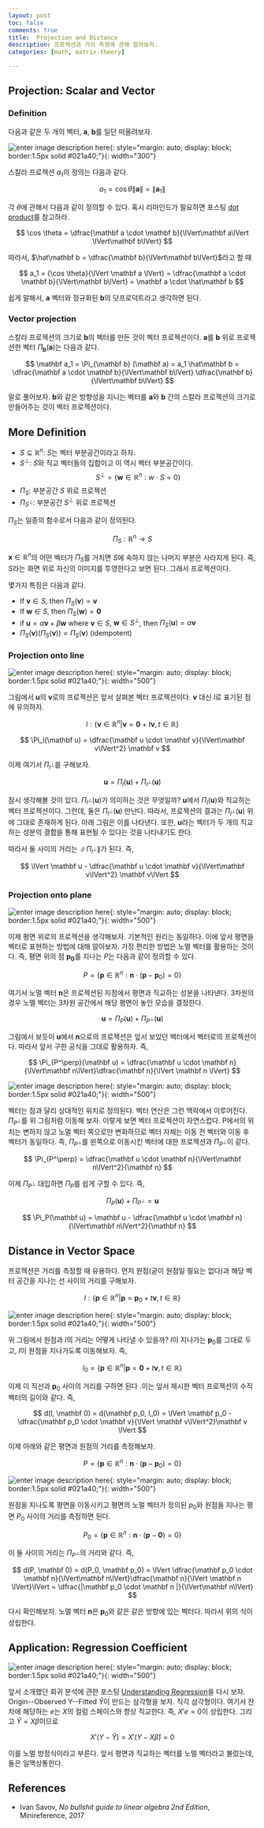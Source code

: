 ```yaml
---
layout: post
toc: false
comments: true
title:  Projection and Distance 
description: 프로젝션과 거리 측정에 관해 알아보자.
categories: [math, matrix-theory]

---
```


## Projection: Scalar and Vector  

### Definition 

다음과 같은 두 개의 벡터, $\mathbf a$, $\mathbf b$를 일단 떠올려보자. 

![enter image description here](https://upload.wikimedia.org/wikipedia/commons/9/98/Projection_and_rejection.png){: style="margin: auto; display: block; border:1.5px solid #021a40;"}{: width="300"}

스칼라 프로젝션 $a_1$의 정의는 다음과 같다. 

$$
a_1 ={\cos \theta}{\lVert \mathbf a \lVert} = \lVert \mathbf a_1 \lVert 
$$

각 $\theta$에 관해서 다음과 같이 정의할 수 있다. 혹시 리마인드가 필요하면 포스팅 [dot product](https://anarinsk.github.io/lostineconomics-v2-1/math/2019/07/18/dot-product.html)를 참고하라. 

$$
\cos \theta = \dfrac{\mathbf a \cdot \mathbf b}{\lVert\mathbf a\lVert \lVert\mathbf b\lVert}
$$

따라서, $\hat\mathbf b = \dfrac{\mathbf b}{\lVert\mathbf b\lVert}$라고 할 때 

$$
a_1 = {\cos \theta}{\lVert \mathbf a \lVert} = \dfrac{\mathbf a \cdot \mathbf b}{\lVert\mathbf b\lVert} = \mathbf a \cdot \hat\mathbf b
$$

쉽게 말해서, $\mathbf a$ 벡터와 정규화된 $\mathbf b$의 닷프로덕트라고 생각하면 된다. 

### Vector projection 

스칼라 프로젝션의 크기로 $\mathbf b$의 벡터를 만든 것이 벡터 프로젝션이다. $\mathbf a$를 $\mathbf b$ 위로 프로젝션한 벡터 $\Pi_{\mathbf b} (\mathbf a)$는 다음과 같다. 

$$
\mathbf a_1 = \Pi_{\mathbf b} (\mathbf a) = a_1 \hat\mathbf b = \dfrac{\mathbf a \cdot \mathbf b}{\lVert\mathbf b\lVert} \dfrac{\mathbf b}{\lVert\mathbf b\lVert}
$$

말로 풀어보자. $\mathbf b$와 같은 방향성을 지니는 벡터를 $\mathbf a$와 $\mathbf b$ 간의 스칼라 프로젝션의 크기로 만들어주는 것이 벡터 프로젝션이다. 

## More Definition 

- $S \subseteq \mathbb R^n$: $S$는 벡터 부분공간이라고 하자. 
- $S^\perp$: $S$와 직교 벡터들의 집합이고 이 역시 벡터 부분공간이다. 
$$
S^\perp = \{ \mathbf w \in \mathbb R^n : w \cdot S = 0 \} 
$$
- $\Pi_S$: 부분공간 $S$ 위로 프로젝션 
- $\Pi_{S^\perp}$: 부분공간 $S^\perp$ 위로 프로젝션

$\Pi_S$는 일종의 함수로서 다음과 같이 정의된다. 

$$
\Pi_S: \mathbb R^n \to S
$$

 $\mathbf x \in \mathbb R^n$의 어떤 벡터가 $\Pi_S$를 거치면 $S$에 속하지 않는 나머지 부분은 사라지게 된다. 즉, $S$라는 화면 위로 자신의 이미지를 투영한다고 보면 된다. 그래서 프로젝션이다. 

몇가지 특징은 다음과 같다. 

- If ${\mathbf v} \in S$, then $\Pi_S(\mathbf v) = \mathbf v$
- If $\mathbf w \in S$, then $\Pi_S(\mathbf w) = \mathbf 0$
- if $\mathbf u = \alpha \mathbf v + \beta \mathbf w$ where $\mathbf v \in S$, $\mathbf w \in S^{\perp}$, then $\Pi_S(\mathbf u) = \alpha \mathbf v$
- $\Pi_S(\mathbf v) (\Pi_S(\mathbf v) ) = \Pi_S(\mathbf v)$ (idempotent) 

### Projection onto line 

![enter image description here](https://github.com/anarinsk/lostineconomics-v2-1/blob/master/images/projection/vector_proj.png?raw=true){: style="margin: auto; display: block; border:1.5px solid #021a40;"}{: width="500"}

그림에서 $\mathbf u$의 $\mathbf v$로의 프로젝션은 앞서 살펴본 벡터 프로젝션이다. $\mathbf v$ 대신 $l$로 표기된 점에 유의하자. 

$$
l: \{ \mathbf v \in \mathbb R^n \lvert \mathbf v = \mathbf 0 + t \mathbf v, t \in \mathbb R \}
$$

$$
\Pi_l(\mathbf u) = \dfrac{\mathbf u \cdot \mathbf v}{\lVert\mathbf v\lVert^2} \mathbf v
$$

이제 여기서 $\Pi_{l^{\perp}}$를 구해보자. 

$$
\mathbf u = \Pi_{l} (\mathbf u) + \Pi_{l^{\perp}} (\mathbf u)
$$

잠시 생각해볼 것이 있다. $\Pi_{l^{\perp}}(\mathbf u)$가 의미하는 것은 무엇일까? $\mathbf u$에서 $\Pi_{l}(\mathbf u)$와 직교하는 벡터 프로젝션이다. 그런데, 둘은 $\Pi_{l^{\perp}}(\mathbf u)$ 만난다. 따라서, 프로젝션의 결과는 $\Pi_{l^{\perp}}(\mathbf u)$ 위에 그대로 존재하게 된다. 아래 그림은 이를 나타낸다. 또한, $\mathbf u$라는 벡터가 두 개의 직교하는 성분의 결합을 통해 표현될 수 있다는 것을 나타내기도 한다. 

따라서 둘 사이의 거리는 $\lVert\Pi_{l^\perp}\lVert$가 된다. 즉, 

$$
\lVert \mathbf u - \dfrac{\mathbf u \cdot \mathbf v}{\lVert\mathbf v\lVert^2} \mathbf v\lVert
$$

### Projection onto plane 

![enter image description here](https://github.com/anarinsk/lostineconomics-v2-1/blob/master/images/projection/vector_proj_2.png?raw=true){: style="margin: auto; display: block; border:1.5px solid #021a40;"}{: width="500"}

이제 평면 위로의 프로젝션을 생각해보자. 기본적인 원리는 동일하다. 이에 앞서 평면을 벡터로 표현하는 방법에 대해 알아보자. 가장 편리한 방법은 노멀 벡터를 활용하는 것이다. 즉, 평면 위의 점 $\mathbf {p_0}$를 지나는 $P$는 다음과 같이 정의할 수 있다. 

$$
P = \{ \mathbf p \in \mathbb R^n : \mathbf n \cdot(\mathbf p - \mathbf p_0) = 0 \}
$$

여기서 노멀 벡터 $\mathbf n$은 프로젝션된 지점에서 평면과 직교하는 성분을 나타낸다. 3차원의 경우 노멜 벡터는 3차원 공간에서 해당 평면이 놓인 모습을 결정한다. 

$$
\mathbf u = \Pi_P(\mathbf u) + \Pi_{P^\perp}(\mathbf u)
$$

그림에서 보듯이 $\mathbf u$에서 $\mathbf n$으로의 프로젝션은 앞서 보았던 벡터에서 벡터로의 프로젝션이다. 따라서 앞서 구한 공식을 그대로 활용하자.  즉,  

$$
\Pi_{P^\perp}(\mathbf u) = \dfrac{\mathbf u \cdot \mathbf n}{\lVert\mathbf n\lVert}\dfrac{\mathbf n}{\lVert \mathbf n \lVert}
$$

![enter image description here](https://github.com/anarinsk/lostineconomics-v2-1/blob/master/images/projection/vector_proj_2a.png?raw=true){: style="margin: auto; display: block; border:1.5px solid #021a40;"}{: width="500"}

벡터는 점과 달리 상대적인 위치로 정의된다. 벡터 연산은 그런 맥락에서 이루어진다. $\Pi_{P^\perp}$를 위 그림처럼 이동해 보자. 이렇게 보면 벡터 프로젝션이 자연스럽다. P에서의 위치는 변하지 않고 노멀 벡터 쪽으로만 변화하므로 벡터 자체는 이동 전 벡터와 이동 후 벡터가 동일하다. 즉,  $\Pi_{P^\perp}$를 왼쪽으로 이동시킨 벡터에 대한 프로젝션과 $\Pi_{P^\perp}$이 같다. 

$$
\Pi_{P^\perp} = \dfrac{\mathbf u \cdot \mathbf n}{\lVert\mathbf n\lVert^2}{\mathbf n}
$$

이제 $\Pi_{P^\perp}$ 대입하면 $\Pi_{P}$를 쉽게 구할 수 있다. 즉, 

$$
\Pi_P(\mathbf u) + \Pi_{P^\perp} = \mathbf u 
$$

$$
\Pi_P(\mathbf u)  = \mathbf u - \dfrac{\mathbf u \cdot \mathbf n}{\lVert\mathbf n\lVert^2}{\mathbf n}
$$

## Distance in Vector Space 

프로젝션은 거리를 측정할 때 유용하다. 먼저 원점(굳이 원점일 필요는 없다)과 해당 벡터 공간을 지나는 선 사이의 거리를 구해보자. 

$$
l: \{ \mathbf p \in \mathbb R^n | \mathbf p = \mathbf{p}_0 + t \mathbf v, t \in \mathbb R \}
$$

![enter image description here](https://github.com/anarinsk/lostineconomics-v2-1/blob/master/images/projection/line.png?raw=true){: style="margin: auto; display: block; border:1.5px solid #021a40;"}{: width="500"}

위 그림에서 원점과 $l$의 거리는 어떻게 나타낼 수 있을까? $l$이 지나가는 $\mathbf p_0$를 그대로 두고, $l$이 원점을 지나가도록 이동해보자. 즉, 

$$
l_0 = \{  \mathbf p \in \mathbb R^n | \mathbf p = \mathbf{0} + t \mathbf v, t \in \mathbb R \}
$$

이제 이 직선과 $\mathbf p_0$ 사이의 거리를 구하면 된다 .이는 앞서 제시한 벡터 프로젝션의 수직 벡터의 길이와 같다. 즉, 

$$
d(l, \mathbf 0) = d(\mathbf p_0, l_0) = \lVert \mathbf p_0 - \dfrac{\mathbf p_0 \cdot \mathbf v}{\lVert \mathbf v\lVert^2}\mathbf v \lVert
$$

이제 아래와 같은 평면과 원점의 거리를 측정해보자. 

$$
P = \{ \mathbf p \in \mathbb R^n : \mathbf n \cdot(\mathbf p - \mathbf {p}_0) = 0 \}
$$

![enter image description here](https://github.com/anarinsk/lostineconomics-v2-1/blob/master/images/projection/plane.png?raw=true){: style="margin: auto; display: block; border:1.5px solid #021a40;"}{: width="500"}

원점을 지나도록 평면을 이동시키고 평면의 노멀 벡터가 정의된 $p_0$와 원점을 지나는 평면 $P_0$ 사이의 거리를 측정하면 된다. 

$$
P_0 = \{ \mathbf p \in \mathbb R^n : \mathbf n \cdot(\mathbf p - \mathbf {0}) = 0 \}
$$

이 둘 사이의 거리는 $\Pi_{P^\perp}$의 거리와 같다. 즉, 

$$
d(P, \mathbf 0) = d(P_0, \mathbf p_0) = \lVert  \dfrac{\mathbf p_0 \cdot \mathbf n}{\lVert\mathbf n\lVert}\dfrac{\mathbf n}{\lVert \mathbf n \lVert}\lVert = \dfrac{|\mathbf p_0 \cdot \mathbf n |}{\lVert\mathbf n\lVert}
$$

다시 확인해보자. 노멀 벡터 $\mathbf n$은 $\mathbf p_0$와 같은 같은 방향에 있는 벡터다. 따라서 위의 식이 성립한다. 

## Application: Regression Coefficient 

![enter image description here](https://github.com/anarinsk/lie-regression/blob/master/assets/imgs/reg-in-vectorspace.png?raw=true){: style="margin: auto; display: block; border:1.5px solid #021a40;"}{: width="500"}

앞서 소개했던 회귀 분석에 관한 포스팅 [Understanding Regression](https://anarinsk.github.io/lostineconomics-v2-1/math/econometrics/regression/2019/10/25/understanding-regression.html)을 다시 보자. Origin--Observed Y--Fitted $\hat Y$이 만드는 삼각형을 보자. 직각 삼각형이다. 여기서 잔차에 해당하는 $e$는 $X$의 컬럼 스페이스와 항상 직교한다. 즉, $X' e = 0$이 성립한다. 그리고 $\hat Y = X \hat\beta$이므로 

$$
X'(Y - \hat Y)  = X'(Y - X \hat\beta) = 0
$$

이를 노멀 방정식이라고 부른다. 앞서 평면과 직교하는 벡터를 노멀 벡터라고 불렀는데, 둘은 일맥상통한다.

## References 

- Ivan Savov, *No bullshit guide to linear algebra 2nd Edition*, Minireference, 2017 
  
<!--stackedit_data:
eyJoaXN0b3J5IjpbMTgyODY4NjY2MCwtMTgwMzY5MTY5MSwxOD
AzMzU1Mzk0LDEzOTcwODc1NzEsLTEwNzkyMjEyNTcsMjI4NTc5
ODU5LC0xNTUzMTUzNzY1LDIzODM4NzM2OSwtMzA4Mzk1MjI3LC
0xNjc2MDIzNDMsMTE2MjI0ODIwNywxNTIzMTAxNzk0LC00NjUw
MzU0NjcsLTEwOTI4Njg1MzYsNzM4MjUzNjg1LC0yOTIzMTI1ND
YsLTEyMTIzMTAzLDI0NzIyMTczNywtMTQ2MzQ0NDA2OSwtNTYx
MzU5NDc2XX0=
-->